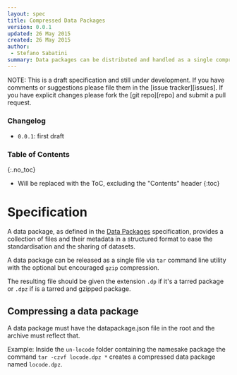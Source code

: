 ```yaml
---
layout: spec
title: Compressed Data Packages
version: 0.0.1
updated: 26 May 2015
created: 26 May 2015
author:
 - Stefano Sabatini
summary: Data packages can be distributed and handled as a single compressed file
---
```


<div class="alert" markdown="block">
NOTE: This is a draft specification and still under development. If you have comments
or suggestions please file them in the [issue tracker][issues]. If you have
explicit changes please fork the [git repo][repo] and submit a pull request.
</div>

[issues]: https://github.com/dataprotocols/dataprotocols/issues
[repo]: https://github.com/dataprotocols/dataprotocols

### Changelog

- `0.0.1`: first draft

### Table of Contents 
{:.no_toc}

* Will be replaced with the ToC, excluding the "Contents" header
{:toc}

# Specification

A data package, as defined in the [Data Packages][dp] specification, provides a collection of files and their metadata in a structured format to ease the standardisation and the sharing of datasets.

A data package can be released as a single file via `tar` command line utility with the optional but encouraged `gzip` compression.

The resulting file should be given the extension `.dp` if it's a tarred package or `.dpz` if is a tarred and gzipped package.

## Compressing a data package

A data package must have the datapackage.json file in the root and the archive must reflect that.

Example: Inside the `un-locode` folder containing the namesake package the command `tar -czvf locode.dpz *` creates a compressed data package named `locode.dpz`.

[dp]: /data-packages/
